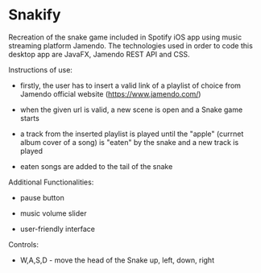 # Snakify

Recreation of the snake game included in Spotify iOS app using music streaming platform Jamendo. 
The technologies used in order to code this desktop app are JavaFX, Jamendo REST API and CSS.

Instructions of use:

- firstly, the user has to insert a valid link of a playlist of choice from Jamendo official website (https://www.jamendo.com/)

- when the given url is valid, a new scene is open and a Snake game starts 

- a track from the inserted playlist is played until the "apple" (currnet album cover of a song) is "eaten" by the snake and a new track is played

- eaten songs are added to the tail of the snake

Additional Functionalities:

- pause button

- music volume slider 

- user-friendly interface 

Controls:

- W,A,S,D - move the head of the Snake up, left, down, right
